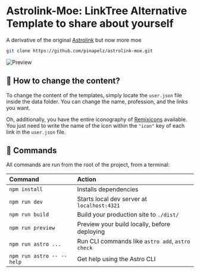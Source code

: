 # Astrolink-Moe: LinkTree Alternative Template to share about yourself

A derivative of the original [Astrolink](https://github.com/alamguardin/Astrolink) but now more moe


```sh
git clone https://github.com/pinapelz/astrolink-moe.git
```

![Preview](https://files.catbox.moe/zomqaz.png)

## 🚀 How to change the content?

To change the content of the templates, simply locate the ```user.json``` file inside the data folder. You can change the name, profession, and the links you want.

Oh, additionally, you have the entire iconography of [Remixicons](https://remixicon.com/) available. You just need to write the name of the icon within the ```"icon"``` key of each link in the ```user.json``` file.



## 🧞 Commands

All commands are run from the root of the project, from a terminal:

| Command                   | Action                                           |
| :------------------------ | :----------------------------------------------- |
| `npm install`             | Installs dependencies                            |
| `npm run dev`             | Starts local dev server at `localhost:4321`      |
| `npm run build`           | Build your production site to `./dist/`          |
| `npm run preview`         | Preview your build locally, before deploying     |
| `npm run astro ...`       | Run CLI commands like `astro add`, `astro check` |
| `npm run astro -- --help` | Get help using the Astro CLI                     |
